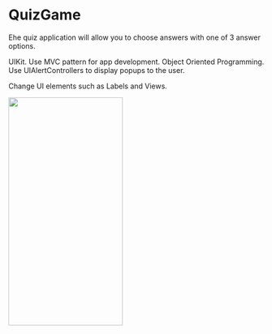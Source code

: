 # QuizGame

Еhe quiz application will allow you to choose answers with one of 3 answer options.

UIKit.
Use MVC pattern for app development.
Object Oriented Programming.
Use UIAlertControllers to display popups to the user.

Change UI elements such as Labels and Views.

<img src="https://user-images.githubusercontent.com/101548647/209462689-c90bdd1b-097b-44ed-8b4b-6b8ff6fa1dda.png" width="225" height="450">
